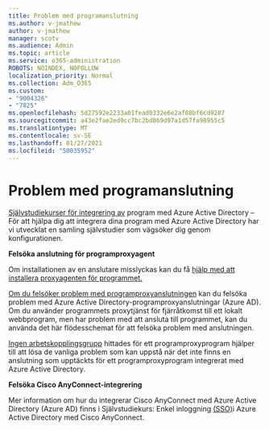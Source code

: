 ```yaml
---
title: Problem med programanslutning
ms.author: v-jmathew
author: v-jmathew
manager: scotv
ms.audience: Admin
ms.topic: article
ms.service: o365-administration
ROBOTS: NOINDEX, NOFOLLOW
localization_priority: Normal
ms.collection: Adm_O365
ms.custom:
- "9004326"
- "7825"
ms.openlocfilehash: 5d27592e2233a01fead0332e6e2af08bf6cd9287
ms.sourcegitcommit: a43e2fae2ed9cc7bc2bd869d97a1d57fa98955c5
ms.translationtype: MT
ms.contentlocale: sv-SE
ms.lasthandoff: 01/27/2021
ms.locfileid: "50035952"
---
```

# <a name="application-connection-issues"></a>Problem med programanslutning

[Självstudiekurser för integrering av](https://docs.microsoft.com/azure/active-directory/saas-apps/tutorial-list) program med Azure Active Directory – För att hjälpa dig att integrera dina program med Azure Active Directory har vi utvecklat en samling självstudier som vägsöker dig genom konfigurationen.

**Felsöka anslutning för programproxyagent**

Om installationen av en anslutare misslyckas kan du få [hjälp med att installera proxyagenten för programmet.](https://docs.microsoft.com/azure/active-directory/manage-apps/application-proxy-connector-installation-problem)

[Om du felsöker problem med programproxyanslutningen](https://docs.microsoft.com/azure/active-directory/manage-apps/application-proxy-debug-connectors) kan du felsöka problem med Azure Active Directory-programproxyanslutningar (Azure AD). Om du använder programmets proxytjänst för fjärråtkomst till ett lokalt webbprogram, men har problem med att ansluta till programmet, kan du använda det här flödesschemat för att felsöka problem med anslutningen.

[Ingen arbetskopplingsgrupp](https://docs.microsoft.com/azure/active-directory/manage-apps/application-proxy-connectivity-no-working-connector) hittades för ett programproxyprogram hjälper till att lösa de vanliga problem som kan uppstå när det inte finns en anslutning som upptäckts för ett programproxyprogram integrerat med Azure Active Directory.

**Felsöka Cisco AnyConnect-integrering**

Mer information om hur du integrerar Cisco AnyConnect med Azure Active Directory (Azure AD) finns i Självstudiekurs: Enkel inloggning [(SSO)](https://docs.microsoft.com/azure/active-directory/saas-apps/cisco-anyconnect)i Azure Active Directory med Cisco AnyConnect.
